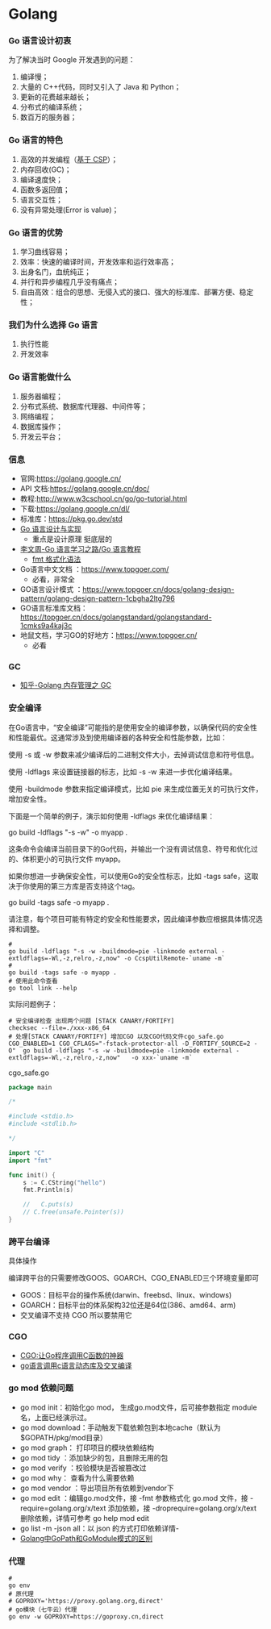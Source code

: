 # Golang

### Go 语言设计初衷

为了解决当时 Google 开发遇到的问题：

1. 编译慢；
2. 大量的 C++代码，同时又引入了 Java 和 Python；
3. 更新的花费越来越长；
4. 分布式的编译系统；
5. 数百万的服务器；

### Go 语言的特色

1. 高效的并发编程（[基于 CSP](https://zh.wikipedia.org/wiki/%E9%80%9A%E4%BF%A1%E9%A1%BA%E5%BA%8F%E8%BF%9B%E7%A8%8B)）；
2. 内存回收(GC)；
3. 编译速度快；
4. 函数多返回值；
5. 语言交互性；
6. 没有异常处理(Error is value)；

### Go 语言的优势

1. 学习曲线容易；
2. 效率：快速的编译时间，开发效率和运行效率高；
3. 出身名门，血统纯正；
4. 并行和异步编程几乎没有痛点；
5. 自由高效：组合的思想、无侵入式的接口、强大的标准库、部署方便、稳定性；

### 我们为什么选择 Go 语言

1. 执行性能
2. 开发效率

### Go 语言能做什么

1. 服务器编程；
2. 分布式系统、数据库代理器、中间件等；
3. 网络编程；
4. 数据库操作；
5. 开发云平台；

### 信息

- 官网:https://golang.google.cn/
- API 文档:https://golang.google.cn/doc/
- 教程:http://www.w3cschool.cn/go/go-tutorial.html
- 下载:https://golang.google.cn/dl/
- 标准库：https://pkg.go.dev/std
- [Go 语言设计与实现](https://draveness.me/golang/)
  - 重点是设计原理 挺底层的
- [李文周-Go 语言学习之路/Go 语言教程](https://www.liwenzhou.com/posts/Go/golang-menu/)
  - [fmt 格式化语法](https://www.liwenzhou.com/posts/Go/fmt/)
- Go语言中文文档 ：https://www.topgoer.com/
  - 必看，非常全
- GO语言设计模式 ：https://www.topgoer.cn/docs/golang-design-pattern/golang-design-pattern-1cbgha2ltg796
- GO语言标准库文档：https://topgoer.cn/docs/golangstandard/golangstandard-1cmks9a4kaj3c
- 地鼠文档，学习GO的好地方：https://www.topgoer.cn/
  - 必看

### GC

- [知乎-Golang 内存管理之 GC](https://zhuanlan.zhihu.com/p/593008674?utm_id=0)

### 安全编译

在Go语言中，“安全编译”可能指的是使用安全的编译参数，以确保代码的安全性和性能最优。这通常涉及到使用编译器的各种安全和性能参数，比如：

使用 -s 或 -w 参数来减少编译后的二进制文件大小，去掉调试信息和符号信息。

使用 -ldflags 来设置链接器的标志，比如 -s -w 来进一步优化编译结果。

使用 -buildmode 参数来指定编译模式，比如 pie 来生成位置无关的可执行文件，增加安全性。

下面是一个简单的例子，演示如何使用 -ldflags 来优化编译结果：

go build -ldflags "-s -w" -o myapp .

这条命令会编译当前目录下的Go代码，并输出一个没有调试信息、符号和优化过的、体积更小的可执行文件 myapp。

如果你想进一步确保安全性，可以使用Go的安全性标志，比如 -tags safe，这取决于你使用的第三方库是否支持这个tag。

go build -tags safe -o myapp .

请注意，每个项目可能有特定的安全和性能要求，因此编译参数应根据具体情况选择和调整。

```shell
#
go build -ldflags "-s -w -buildmode=pie -linkmode external -extldflags=-Wl,-z,relro,-z,now" -o CcspUtilRemote-`uname -m`
#
go build -tags safe -o myapp .
# 使用此命令查看
go tool link --help
```

实际问题例子：

```shell
# 安全编译检查 出现两个问题 [STACK CANARY/FORTIFY]
checksec --file=./xxx-x86_64
# 处理[STACK CANARY/FORTIFY] 增加CGO 以及CGO代码文件cgo_safe.go
CGO_ENABLED=1 CGO_CFLAGS="-fstack-protector-all -D_FORTIFY_SOURCE=2 -O"  go build -ldflags "-s -w -buildmode=pie -linkmode external -extldflags=-Wl,-z,relro,-z,now"   -o xxx-`uname -m`
```

cgo_safe.go

```go
package main

/*

#include <stdio.h>
#include <stdlib.h>

*/

import "C"
import "fmt"

func init() {
	s := C.CString("hello")
	fmt.Println(s)

	//   C.puts(s)
	// C.free(unsafe.Pointer(s))
}

```

### 跨平台编译

具体操作

编译跨平台的只需要修改GOOS、GOARCH、CGO_ENABLED三个环境变量即可

- GOOS：目标平台的操作系统(darwin、freebsd、linux、windows)
- GOARCH：目标平台的体系架构32位还是64位(386、amd64、arm)
- 交叉编译不支持 CGO 所以要禁用它

### CGO

- [CGO:让Go程序调用C函数的神器](https://blog.csdn.net/qq_42538588/article/details/131167683)
- [go语言调用c语言动态库及交叉编译](https://blog.csdn.net/weixin_43128854/article/details/122956384)

### go mod 依赖问题

- go mod init：初始化go mod， 生成go.mod文件，后可接参数指定 module 名，上面已经演示过。
- go mod download：手动触发下载依赖包到本地cache（默认为$GOPATH/pkg/mod目录）
- go mod graph： 打印项目的模块依赖结构
- go mod tidy ：添加缺少的包，且删除无用的包
- go mod verify ：校验模块是否被篡改过
- go mod why： 查看为什么需要依赖
- go mod vendor ：导出项目所有依赖到vendor下
- go mod edit ：编辑go.mod文件，接 -fmt 参数格式化 go.mod 文件，接 -require=golang.org/x/text 添加依赖，接 -droprequire=golang.org/x/text 删除依赖，详情可参考 go help mod edit
- go list -m -json all：以 json 的方式打印依赖详情- 
- [Golang中GoPath和GoModule模式的区别](https://blog.csdn.net/kenkao/article/details/124550249)

### 代理

```shell
#
go env
# 原代理
# GOPROXY='https://proxy.golang.org,direct'
# go模块（七牛云）代理
go env -w GOPROXY=https://goproxy.cn,direct
```